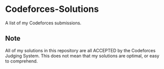 # Codeforces-Solutions
A list of my Codeforces submissions. 
## Note
All of my solutions in this repository are all ACCEPTED by the Codeforces Judging System. This does not mean that my solutions are optimal, or easy to comprehend. 
